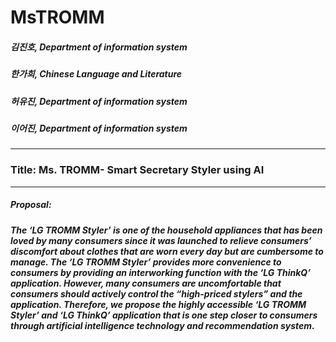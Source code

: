 # MsTROMM
##### 김진호, Department of information system
##### 한가희, Chinese Language and Literature
##### 허유진, Department of information system
##### 이어진, Department of information system
----------
### Title: Ms. TROMM- Smart Secretary Styler using AI
----------
##### Proposal:
##### The ‘LG TROMM Styler’ is one of the household appliances that has been loved by many consumers since it was launched to relieve consumers’ discomfort about clothes that are worn every day but are cumbersome to manage. The ‘LG TROMM Styler’ provides more convenience to consumers by providing an interworking function with the ‘LG ThinkQ’ application. However, many consumers are uncomfortable that consumers should actively control the “high-priced stylers” and the application. Therefore, we propose the highly accessible ‘LG TROMM Styler’ and ‘LG ThinkQ’ application that is one step closer to consumers through artificial intelligence technology and recommendation system.

